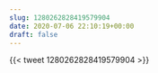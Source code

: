 ```yaml
---
slug: 1280262828419579904
date: 2020-07-06 22:10:19+00:00
draft: false
---
```


{{< tweet 1280262828419579904 >}}
